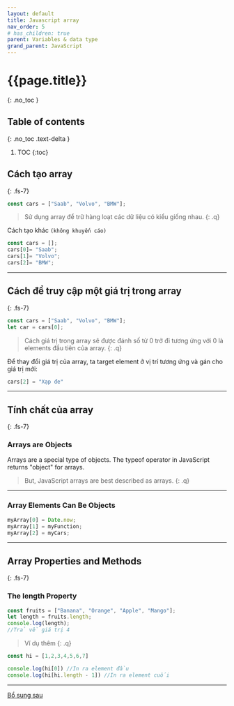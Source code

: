 ```yaml
---
layout: default
title: Javascript array
nav_order: 5
# has_children: true
parent: Variables & data type
grand_parent: JavaScript
---
```


<!-- markdownlint-disable MD022 MD025-->
# {{page.title}}
{: .no_toc }

## Table of contents
{: .no_toc .text-delta }

1. TOC
{:toc}

## Cách tạo array
{: .fs-7}

```js
const cars = ["Saab", "Volvo", "BMW"];
```

>Sử dụng array để trữ hàng loạt các dữ liệu có kiểu giống nhau.
{: .q}

Cách tạo khác `(không khuyến cáo)`

```js
const cars = [];
cars[0]= "Saab";
cars[1]= "Volvo";
cars[2]= "BMW";
```

---

## Cách để truy cập một giá trị trong array
{: .fs-7}

```js
const cars = ["Saab", "Volvo", "BMW"];
let car = cars[0];
```

>Cách giá trị trong array sẽ được đánh số từ 0 trở đi tương ứng với 0 là elements đầu tiên của array.
{: .q}

Để thay đổi giá trị của array, ta target element ở vị trí tương ứng và gán cho giá trị mới:

```js
cars[2] = "Xạp đe"
```

---

## Tính chất của array
{: .fs-7}

### Arrays are Objects

Arrays are a special type of objects. The typeof operator in JavaScript returns "object" for arrays.

>But, JavaScript arrays are best described as arrays.
{: .q}

---

### Array Elements Can Be Objects

```js
myArray[0] = Date.now;
myArray[1] = myFunction;
myArray[2] = myCars;
```

---

## Array Properties and Methods
{: .fs-7}

### The length Property

```js
const fruits = ["Banana", "Orange", "Apple", "Mango"];
let length = fruits.length;
console.log(length);
//Trả về giá trị 4
```

>Ví dụ thêm
{: .q}

```js
const hi = [1,2,3,4,5,6,7]

console.log(hi[0]) //In ra element đầu
console.log(hi[hi.length - 1]) //In ra element cuối
```

---

[Bổ sung sau](https://www.w3schools.com/js/js_arrays.asp)
